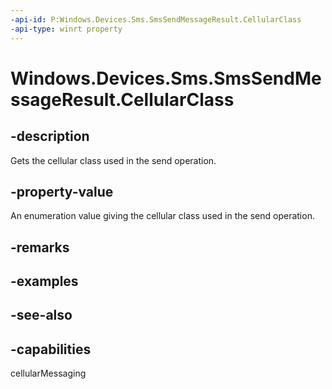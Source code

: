 ----api-id: P:Windows.Devices.Sms.SmsSendMessageResult.CellularClass
-api-type: winrt property
---<!-- Property syntaxpublic Windows.Devices.Sms.CellularClass CellularClass { get; }--># Windows.Devices.Sms.SmsSendMessageResult.CellularClass## -descriptionGets the cellular class used in the send operation.## -property-valueAn enumeration value giving the cellular class used in the send operation.## -remarks## -examples## -see-also## -capabilitiescellularMessaging